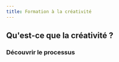 ```yaml
---
title: Formation à la créativité
---
```


## Qu'est-ce que la créativité ?
### Découvrir le processus
